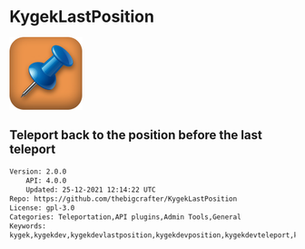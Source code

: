 # KygekLastPosition
<img src="https://raw.githubusercontent.com/KygekTeam/KygekLastPosition/aa251aad13b49a6ed01706eaef61b3931b51a4a6/icon.png" width="128" height="128" />

## Teleport back to the position before the last teleport
```properties
Version: 2.0.0
    API: 4.0.0
    Updated: 25-12-2021 12:14:22 UTC
Repo: https://github.com/thebigcrafter/KygekLastPosition
License: gpl-3.0
Categories: Teleportation,API plugins,Admin Tools,General
Keywords: kygek,kygekdev,kygekdevlastposition,kygekdevposition,kygekdevteleport,kygeklastposition,kygekposition,kygekraqmak,kygekteam,kygekteamposition,kygekteamteleport,kygekteleport,lastposition,position,previousposition,teleport
```